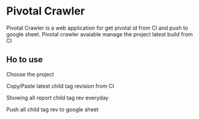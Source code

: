 # Pivotal Crawler

Pivotal Crawler is a web application for get pivotal id from CI and push to google sheet. Pivotal crawler avaiable manage the project latest build from CI

## Ho to use

Choose the project

Copy/Paste latest child tag revision from CI

Showing all report child tag rev everyday

Push all child tag rev to google sheet
